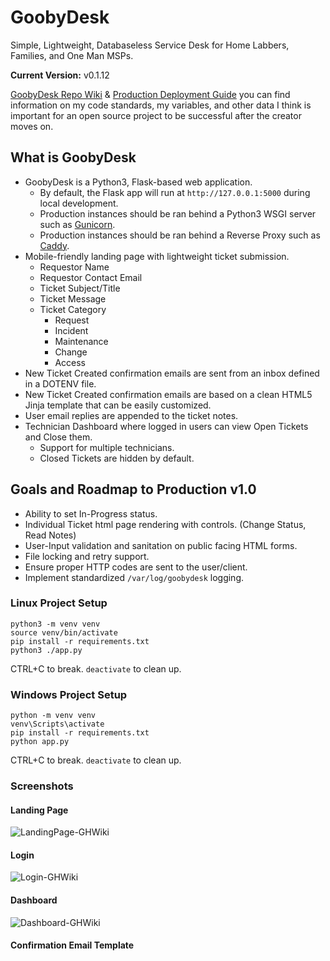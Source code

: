 # GoobyDesk

Simple, Lightweight, Databaseless Service Desk for Home Labbers, Families, and One Man MSPs.

**Current Version:**  v0.1.12

[GoobyDesk Repo Wiki](https://github.com/GoobyFRS/GoobyDesk/wiki) & [Production Deployment Guide](https://github.com/GoobyFRS/GoobyDesk/wiki/Production-Deployment-Guide) you can find information on my code standards, my variables, and other data I think is important for an open source project to be successful after the creator moves on.

## What is GoobyDesk

- GoobyDesk is a Python3, Flask-based web application.
  - By default, the Flask app will run at ```http://127.0.0.1:5000``` during local development.
  - Production instances should be ran behind a Python3 WSGI server such as [Gunicorn](https://gunicorn.org/).
  - Production instances should be ran behind a Reverse Proxy such as [Caddy](https://caddyserver.com/).
- Mobile-friendly landing page with lightweight ticket submission.
  - Requestor Name
  - Requestor Contact Email
  - Ticket Subject/Title
  - Ticket Message
  - Ticket Category
    - Request
    - Incident
    - Maintenance
    - Change
    - Access
- New Ticket Created confirmation emails are sent from an inbox defined in a DOTENV file.
- New Ticket Created confirmation emails are based on a clean HTML5 Jinja template that can be easily customized.
- User email replies are appended to the ticket notes.
- Technician Dashboard where logged in users can view Open Tickets and Close them.
  - Support for multiple technicians.
  - Closed Tickets are hidden by default.

## Goals and Roadmap to Production v1.0

- Ability to set In-Progress status.
- Individual Ticket html page rendering with controls. (Change Status, Read Notes)
- User-Input validation and sanitation on public facing HTML forms.
- File locking and retry support.
- Ensure proper HTTP codes are sent to the user/client.
- Implement standardized ```/var/log/goobydesk``` logging.

### Linux Project Setup

```shell
python3 -m venv venv
source venv/bin/activate
pip install -r requirements.txt
python3 ./app.py
```

CTRL+C to break. ```deactivate``` to clean up.

### Windows Project Setup

```shell
python -m venv venv
venv\Scripts\activate
pip install -r requirements.txt
python app.py
```

CTRL+C to break. ```deactivate``` to clean up.

### Screenshots

#### Landing Page

![LandingPage-GHWiki](https://github.com/user-attachments/assets/66267c63-5d02-4802-ac4b-32c67c8735cd)

#### Login

![Login-GHWiki](https://github.com/user-attachments/assets/a9c86ea6-710c-468a-bd8d-6ab7020cdcb5)

#### Dashboard

![Dashboard-GHWiki](https://github.com/user-attachments/assets/30b21d8f-e5cd-4713-a2b2-26f958db29e5)

#### Confirmation Email Template
